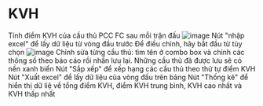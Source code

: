 # KVH
Tính điểm KVH của cầu thủ PCC FC sau mỗi trận đấu
![image](https://github.com/DucNgoVN/KVH/assets/168902131/bb807943-9c80-442f-9335-87159cb839f8)
Nút "nhập excel" để lấy dữ liệu từ vòng đầu trước
Để điều chỉnh, hãy bắt đầu từ tùy chọn
![image](https://github.com/DucNgoVN/KVH/assets/168902131/cfaabf1b-6e56-45b9-b083-d9989515c660)
Chỉnh sửa từng cầu thủ: tìm tên ở combo box và chỉnh các thông số theo báo cáo rồi nhấn lưu lại. Những cầu thủ đã được lưu sẽ có nền xanh biển
Nút "Sắp xếp" để xếp hạng các cầu thủ theo thứ tự điểm KVH
Nút "Xuất excel" để lấy dữ liệu của vòng đấu trên bảng
Nút "Thống kê" để hiển thị dữ liệ về tổng điểm KVH, điểm KVH trung bình, KVH cao nhất và KVH thấp nhất
